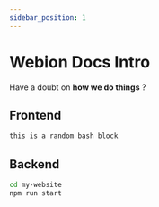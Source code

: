 ```yaml
---
sidebar_position: 1
---
```


# Webion Docs Intro

Have a doubt on **how we do things** ?

## Frontend

```bash
this is a random bash block
```

## Backend

```bash
cd my-website
npm run start
```
